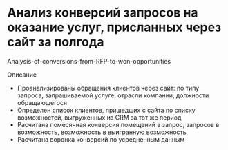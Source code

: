 # Анализ конверсий запросов на оказание услуг, присланных через сайт за полгода
Analysis-of-conversions-from-RFP-to-won-opportunities

Описание
- Проанализированы обращения клиентов через сайт: по типу запроса, запрашиваемой услуге, отрасли компании, должности обращающегося
- Определен список клиентов, пришедших с сайта по списку возможностей, выгруженных из CRM за тот же период
- Расчитана помесячная конверсия помещений в запрос, запросов в возможность, возможность в выигранную возможность
- Расчитана воронка конверсий по усредненным данным

